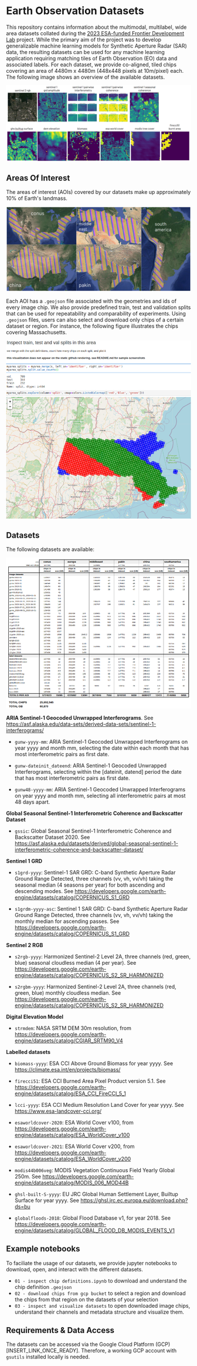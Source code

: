 # Earth Observation Datasets

This repository contains information about the multimodal, multilabel, wide area datasets collated during the [2023 ESA-funded Frontier Development Lab](https://fdleurope.org/fdl-europe-2023) project. While the primary aim of the project was to develop generalizable machine learning models for Synthetic Aperture Radar (SAR) data, the resulting datasets can be used for any machine learning application requiring matching tiles of Earth Observation (EO) data and associated labels. For each dataset, we provide co-aligned, tiled chips covering an area of 4480m x 4480m (448x448 pixels at 10m/pixel) each. The following image shows an overview of the available datasets. 

![samples](imgs/samples.png)

## Areas Of Interest

The areas of interest (AOIs) covered by our datasets make up approximately 10% of Earth's landmass. 

![samples](imgs/aois.png)

Each AOI has a `.geojson` file associated with the geometries and ids of every image chip. We also provide predefined train, test and validation splits that can be used for repeatability and comparability of experiments. Using `.geojson` files, users can also select and download only chips of a certain dataset or region. For instance, the following figure illustrates the chips covering Massachusetts.

![AOIs](imgs/regionchips.png)

## Datasets

The following datasets are available:

![datasets](imgs/datasets.png)

**ARIA Sentinel-1 Geocoded Unwrapped Interferograms**. See https://asf.alaska.edu/data-sets/derived-data-sets/sentinel-1-interferograms/

- `gunw-yyyy-mm`: ARIA Sentinel-1 Geocoded Unwrapped Interferograms on year yyyy and month mm, selecting the date within each month that has most interferometric pairs as first date.

- `gunw-dateinit_dateend`: ARIA Sentinel-1 Geocoded Unwrapped Interferograms, selecting within the [dateinit, datend] period the date that has most interferometric pairs as first date.

- `gunw48-yyyy-mm`: ARIA Sentinel-1 Geocoded Unwrapped Interferograms on year yyyy and month mm, selecting all interferometric pairs at most 48 days apart.

**Global Seasonal Sentinel-1 Interferometric Coherence and Backscatter Dataset**

- `gssic`: Global Seasonal Sentinel-1 Interferometric Coherence and Backscatter Dataset 2020. See https://asf.alaska.edu/datasets/derived/global-seasonal-sentinel-1-interferometric-coherence-and-backscatter-dataset/

**Sentinel 1 GRD**

- `s1grd-yyyy`: Sentinel-1 SAR GRD: C-band Synthetic Aperture Radar Ground Range Detected, three channels (vv, vh, vv/vh) taking the seasonal median (4 seasons per year) for both ascending and descending modes. See https://developers.google.com/earth-engine/datasets/catalog/COPERNICUS_S1_GRD

- `s1grdm-yyyy-asc`: Sentinel 1 SAR GRD: C-band Synthetic Aperture Radar Ground Range Detected, three channels (vv, vh, vv/vh) taking the monthly median for ascending passes. See https://developers.google.com/earth-engine/datasets/catalog/COPERNICUS_S1_GRD

**Sentinel 2 RGB**

- `s2rgb-yyyy`: Harmonized Sentinel-2 Level 2A, three channels (red, green, blue) seasonal cloudless median (4 per year). See https://developers.google.com/earth-engine/datasets/catalog/COPERNICUS_S2_SR_HARMONIZED

- `s2rgbm-yyyy`: Harmonized Sentinel-2 Level 2A, three channels (red, green, blue) monthly cloudless median. See https://developers.google.com/earth-engine/datasets/catalog/COPERNICUS_S2_SR_HARMONIZED

**Digital Elevation Model**

- `strmdem`: NASA SRTM DEM 30m resolution, from https://developers.google.com/earth-engine/datasets/catalog/CGIAR_SRTM90_V4

**Labelled datasets**

- `biomass-yyyy`: ESA CCI Above Ground Biomass for year yyyy. See https://climate.esa.int/en/projects/biomass/

- `firecci51`: ESA CCI Burned Area Pixel Product version 5.1. See https://developers.google.com/earth-engine/datasets/catalog/ESA_CCI_FireCCI_5_1

- `lcci-yyyy`: ESA CCI Medium Resolution Land Cover for year yyyy. See https://www.esa-landcover-cci.org/

- `esaworldcover-2020`: ESA World Cover v100, from https://developers.google.com/earth-engine/datasets/catalog/ESA_WorldCover_v100

- `esaworldcover-2021`: ESA World Cover v200, from https://developers.google.com/earth-engine/datasets/catalog/ESA_WorldCover_v200

- `modis44b006veg`: MODIS Vegetation Continuous Field Yearly Global 250m. See https://developers.google.com/earth-engine/datasets/catalog/MODIS_006_MOD44B

- `ghsl-built-S-yyyy`: EU JRC Global Human Settlement Layer, Builtup Surface for year yyyy. See https://ghsl.jrc.ec.europa.eu/download.php?ds=bu

- `globalfloods-2018`: Global Flood Database v1, for year 2018. See https://developers.google.com/earth-engine/datasets/catalog/GLOBAL_FLOOD_DB_MODIS_EVENTS_V1

## Example notebooks

To faciliate the usage of our datasets, we provide jupyter notebooks to download, open, and interact with the different datasets.

- `01 - inspect chip definitions.ipynb` to download and understand the chip definition `.geojson`
- `02 - download chips from gcp bucket` to select a region and download the chips from that region on the datasets of your selection
- `03 - inspect and visualize datasets` to open downloaded image chips, understand their channels and metadata structure and visualize them.

## Requirements & Data Access

The datasets can be accessed via the Google Cloud Platform (GCP) [INSERT_LINK_ONCE_READY]. Therefore, a working GCP account with `gsutils` installed locally is needed.
